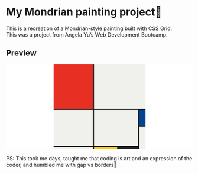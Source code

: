 # My Mondrian painting project🎨
This is a recreation of a Mondrian-style painting built with CSS Grid.  
This was a project from Angela Yu’s Web Development Bootcamp.

## Preview
![Screenshot](./mondrian.png)

PS: This took me days, taught me that coding is art and an expression of the coder, and humbled me with gap vs borders🤣

